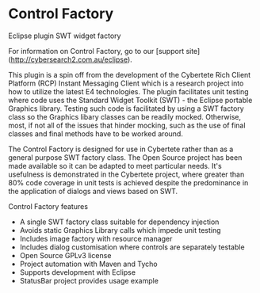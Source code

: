 # Control Factory

Eclipse plugin SWT widget factory

For information on Control Factory, go to our [support site] (http://cybersearch2.com.au/eclipse).

This plugin is a spin off from the development of the Cybertete Rich Client Platform (RCP) Instant Messaging Client
which is a research project into how to utilize the latest E4 technologies. The plugin facilitates unit testing
where code uses the Standard Widget Toolkit (SWT) - the Eclipse portable Graphics library. 
Testing such code is facilitated by using a SWT factory class so the Graphics libary classes can be readily mocked. 
Otherwise, most, if not all of the issues that hinder mocking, such as the use of final classes and final methods
have to be worked around.

The Control Factory is designed for use in Cybertete rather than as a general purpose SWT factory class.
The Open Source project has been made available so it can be adapted to meet particular needs. It's usefulness
is demonstrated in the Cybertete project, where greater than 80% code coverage in unit tests is achieved despite the
predominance in the application of dialogs and views based on SWT. 

Control Factory features

 *   A single SWT factory class suitable for dependency injection 
 *   Avoids static Graphics Library calls which impede unit testing
 *   Includes image factory with resource manager
 *   Includes dialog customisation where controls are separately testable
 *   Open Source GPLv3 license
 *   Project automation with Maven and Tycho
 *   Supports development with Eclipse
 *   StatusBar project provides usage example
  

